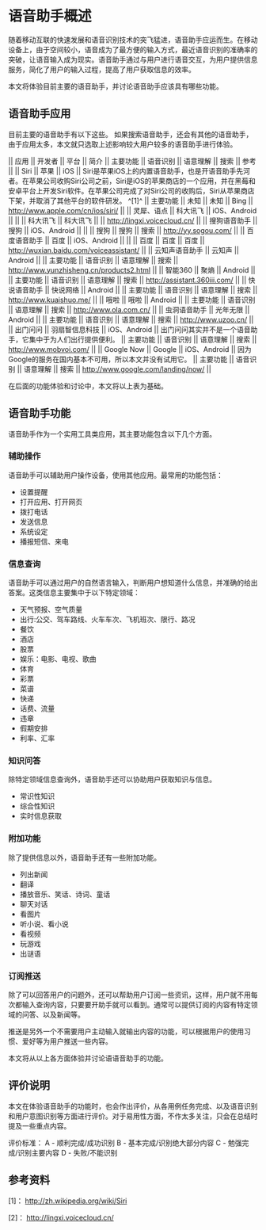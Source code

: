 语音助手概述
==================

随着移动互联的快速发展和语音识别技术的突飞猛进，语音助手应运而生。在移动设备上，由于空间较小，语音成为了最方便的输入方式，最近语音识别的准确率的突破，让语音输入成为现实。语音助手通过与用户进行语音交互，为用户提供信息服务，简化了用户的输入过程，提高了用户获取信息的效率。

本文将体验目前主要的语音助手，并讨论语音助手应该具有哪些功能。


语音助手应用
----------------

目前主要的语音助手有以下这些。
如果搜索语音助手，还会有其他的语音助手，由于应用太多，本文就只选取上述影响较大用户较多的语音助手进行体验。

|| 应用 || 开发者 || 平台 || 简介 || 主要功能 || 语音识别 || 语意理解 || 搜索 || 参考 ||
|| Siri || 苹果 || iOS || Siri是苹果iOS上的内置语音助手，也是开语音助手先河者。在苹果公司收购Siri公司之前，Siri是iOS的苹果商店的一个应用，并在黑莓和安卓平台上开发Siri软件。在苹果公司完成了对Siri公司的收购后，Siri从苹果商店下架，并取消了其他平台的软件研发。 ^[1]^ || 主要功能 || 未知 || 未知 || Bing || http://www.apple.com/cn/ios/siri/ ||
|| 灵犀、语点 || 科大讯飞 || iOS、Android || || || 科大讯飞 || 科大讯飞 || || http://lingxi.voicecloud.cn/ ||
|| 搜狗语音助手 || 搜狗 || iOS、Android || ||  || 搜狗 || 搜狗 || 搜索 || http://yy.sogou.com/ ||
|| 百度语音助手 || 百度 || iOS、Android || || || 百度 || 百度 || 百度 || http://wuxian.baidu.com/voiceassistant/ ||
|| 云知声语音助手 || 云知声 || Android || || 主要功能 || 语音识别 || 语意理解 || 搜索 || http://www.yunzhisheng.cn/products2.html ||
|| 智能360 || 聚熵 || Android || || 主要功能 || 语音识别 || 语意理解 || 搜索 || http://assistant.360iii.com/ ||
|| 快说语音助手 || 快说网络 || Android || || 主要功能 || 语音识别 || 语意理解 || 搜索 || http://www.kuaishuo.me/ ||
|| 哦啦 || 哦啦 || Android || || 主要功能 || 语音识别 || 语意理解 || 搜索 || http://www.ola.com.cn/ ||
|| 虫洞语音助手 || 光年无限 || Android || || 主要功能 || 语音识别 || 语意理解 || 搜索 || http://www.uzoo.cn/ ||
|| 出门问问 || 羽扇智信息科技 || iOS、Android || 出门问问其实并不是一个语音助手，它集中于为人们出行提供便利。 || 主要功能 || 语音识别 || 语意理解 || 搜索 || http://www.mobvoi.com/ ||
|| Google Now || Google || iOS、Android || 因为Google的服务在国内基本不可用，所以本文并没有试用它。 || 主要功能 || 语音识别 || 语意理解 || 搜索 || http://www.google.com/landing/now/ ||

在后面的功能体验和讨论中，本文将以上表为基础。


语音助手功能
--------------

语音助手作为一个实用工具类应用，其主要功能包含以下几个方面。

### 辅助操作

语音助手可以辅助用户操作设备，使用其他应用。最常用的功能包括：
- 设置提醒
- 打开应用、打开网页
- 拨打电话
- 发送信息
- 系统设定
- 播报短信、来电

### 信息查询

语音助手可以通过用户的自然语言输入，判断用户想知道什么信息，并准确的给出答案。这类信息主要集中于以下特定领域：
- 天气预报、空气质量
- 出行:公交、驾车路线、火车车次、飞机班次、限行、路况
- 餐饮
- 酒店
- 股票
- 娱乐：电影、电视、歌曲
- 体育
- 彩票
- 菜谱
- 快递
- 话费、流量
- 违章
- 假期安排
- 利率、汇率

### 知识问答

除特定领域信息查询外，语音助手还可以协助用户获取知识与信息。
- 常识性知识
- 综合性知识
- 实时信息获取

### 附加功能

除了提供信息以外，语音助手还有一些附加功能。
- 列出新闻
- 翻译
- 播放音乐、笑话、诗词、童话
- 聊天对话
- 看图片
- 听小说、看小说
- 看视频
- 玩游戏
- 出谜语

### 订阅推送

除了可以回答用户的问题外，还可以帮助用户订阅一些资讯，这样，用户就不用每次都输入查询内容，只要要开助手就可以看到。通常可以提供订阅的内容有特定领域的问答、以及新闻等。

推送是另外一个不需要用户主动输入就输出内容的功能，可以根据用户的使用习惯、爱好等为用户推送一些内容。

本文将从以上各方面体验并讨论语语音助手的功能。

评价说明
--------

本文在体验语音助手的功能时，也会作出评价，从各用例任务完成、以及语音识别和用户意图识别等方面进行评价。对于易用性方面，不作太多关注，只会在总结时提及一些重点内容。

评价标准：
A - 顺利完成/成功识别
B - 基本完成/识别绝大部分内容
C - 勉强完成/识别主要内容
D - 失败/不能识别

参考资料
--------

[1]： http://zh.wikipedia.org/wiki/Siri

[2]： http://lingxi.voicecloud.cn/
